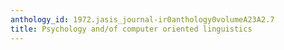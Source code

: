 ```yaml
---
anthology_id: 1972.jasis_journal-ir0anthology0volumeA23A2.7
title: Psychology and/of computer oriented linguistics
---
```

